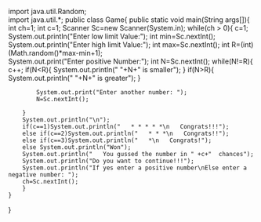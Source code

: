 import java.util.Random;   
import java.util.*;
	public class Game{
	public static void main(String args[]){
		int ch=1;
		int c=1;
		Scanner Sc=new Scanner(System.in);
		while(ch > 0){
		c=1;
		System.out.println("Enter low limit Value:");
		int min=Sc.nextInt();
		System.out.println("Enter high limit Value:");
		int max=Sc.nextInt();
		int R=(int)(Math.random()*max-min+1);   
		System.out.print("Enter positive Number:");
		int N=Sc.nextInt();
		while(N!=R){
			c++;
			if(N<R){
				System.out.println("   "+N+"  is smaller");
			}
			if(N>R){
				System.out.println("   "+N+"  is greater");
			}
			
			System.out.print("Enter another number: ");
			N=Sc.nextInt();
			
		}
		System.out.println("\n");
		if(c==1)System.out.println("   * * * * *\n   Congrats!!!");
		else if(c==2)System.out.println("   * * *\n   Congrats!!");
		else if(c==3)System.out.println("   *\n   Congrats!");
		else System.out.println("Won");
		System.out.println("   You gussed the number in " +c+"  chances");
		System.out.println("Do you want to continue!!!");
		System.out.println("If yes enter a positive number\nElse enter a negative number: ");
		ch=Sc.nextInt();
		}
	}
}

		
